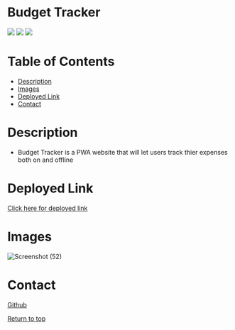 # Budget Tracker

![](https://img.shields.io/badge/Javascript-yellow.svg)
![](https://img.shields.io/badge/CSS-blue.svg)
![](https://img.shields.io/badge/HTML-orange.svg)

# Table of Contents
* [Description](#description)
* [Images](#images)
* [Deployed Link](#deployed-link)
* [Contact](#contact)


# Description
* Budget Tracker is a PWA website that will let users track thier expenses both on and offline
# Deployed Link
  <a href="https://budget-tracker-app-project.herokuapp.com/">Click here for deployed link</a>

# Images
![Screenshot (52)](https://user-images.githubusercontent.com/93629180/175182966-f6aefe5d-063e-4804-8041-34d9b1420cc4.png)


# Contact
<a href="https://github.com/JustynSubrai">Github</a>






[Return to top](#budget-tracker)
